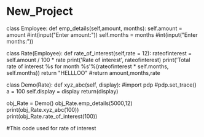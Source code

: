 # New_Project

class Employee:
	def emp_details(self,amount, months):
		self.amount = amount #int(input("Enter amount:"))
		self.months = months #int(input("Enter months:")) 
		

class Rate(Employee):
	def rate_of_interest(self,rate = 12):
		rateofinterest = self.amount / 100 * rate
		print('Rate of interest', rateofinterest)
		print('Total rate of interest %s for month %s'%(rateofinterest * self.months, self.months))
		return "HELLLOO"
		#return amount,months,rate

class Demo(Rate):
	def xyz_abc(self, display):
		#import pdp
		#pdp.set_trace()
		a = 100
		self.display = display
		return(display)
			

obj_Rate = Demo()
obj_Rate.emp_details(5000,12)
print(obj_Rate.xyz_abc(100))	
print(obj_Rate.rate_of_interest(100))

#This code used for rate of interest 

